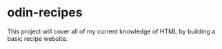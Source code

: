 # odin-recipes
This project will cover all of my current knowledge of HTML by building a basic recipe website.